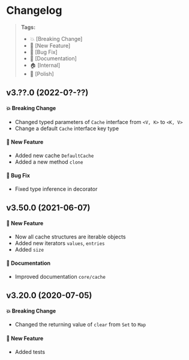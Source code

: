 Changelog
=========

> **Tags:**
> - :boom:       [Breaking Change]
> - :rocket:     [New Feature]
> - :bug:        [Bug Fix]
> - :memo:       [Documentation]
> - :house:      [Internal]
> - :nail_care:  [Polish]

## v3.??.0 (2022-0?-??)

#### :boom: Breaking Change
* Changed typed parameters of `Cache` interface from `<V, K>` to `<K, V>`
* Change a default `Cache` interface key type

#### :rocket: New Feature

* Added new cache `DefaultCache`
* Added a new method `clone`

#### :bug: Bug Fix

* Fixed type inference in decorator

## v3.50.0 (2021-06-07)

#### :rocket: New Feature

* Now all cache structures are iterable objects
* Added new iterators `values`, `entries`
* Added `size`

#### :memo: Documentation

* Improved documentation `core/cache`

## v3.20.0 (2020-07-05)

#### :boom: Breaking Change

* Changed the returning value of `clear` from `Set` to `Map`

#### :rocket: New Feature

* Added tests
